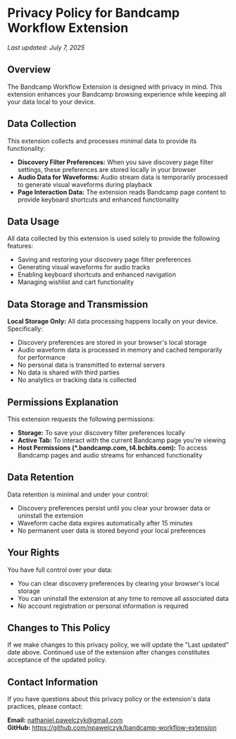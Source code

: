 # Privacy Policy for Bandcamp Workflow Extension

*Last updated: July 7, 2025*

## Overview

The Bandcamp Workflow Extension is designed with privacy in mind. This extension enhances your Bandcamp browsing experience while keeping all your data local to your device.

## Data Collection

This extension collects and processes minimal data to provide its functionality:

- **Discovery Filter Preferences:** When you save discovery page filter settings, these preferences are stored locally in your browser
- **Audio Data for Waveforms:** Audio stream data is temporarily processed to generate visual waveforms during playback
- **Page Interaction Data:** The extension reads Bandcamp page content to provide keyboard shortcuts and enhanced functionality

## Data Usage

All data collected by this extension is used solely to provide the following features:

- Saving and restoring your discovery page filter preferences
- Generating visual waveforms for audio tracks
- Enabling keyboard shortcuts and enhanced navigation
- Managing wishlist and cart functionality

## Data Storage and Transmission

**Local Storage Only:** All data processing happens locally on your device. Specifically:

- Discovery preferences are stored in your browser's local storage
- Audio waveform data is processed in memory and cached temporarily for performance
- No personal data is transmitted to external servers
- No data is shared with third parties
- No analytics or tracking data is collected

## Permissions Explanation

This extension requests the following permissions:

- **Storage:** To save your discovery filter preferences locally
- **Active Tab:** To interact with the current Bandcamp page you're viewing
- **Host Permissions (*.bandcamp.com, t4.bcbits.com):** To access Bandcamp pages and audio streams for enhanced functionality

## Data Retention

Data retention is minimal and under your control:

- Discovery preferences persist until you clear your browser data or uninstall the extension
- Waveform cache data expires automatically after 15 minutes
- No permanent user data is stored beyond your local preferences

## Your Rights

You have full control over your data:

- You can clear discovery preferences by clearing your browser's local storage
- You can uninstall the extension at any time to remove all associated data
- No account registration or personal information is required

## Changes to This Policy

If we make changes to this privacy policy, we will update the "Last updated" date above. Continued use of the extension after changes constitutes acceptance of the updated policy.

## Contact Information

If you have questions about this privacy policy or the extension's data practices, please contact:

**Email:** nathaniel.pawelczyk@gmail.com  
**GitHub:** https://github.com/npawelczyk/bandcamp-workflow-extension
